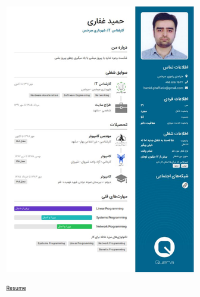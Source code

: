 <img src="http://uupload.ir/files/ir3q_حمید_غفاریjpg_page1.jpg" alt="">
<img src="حمید غفاریjpg_Page1.jpg" alt="">
<img src="http://uupload.ir/files/ox52_حمید_غفاریjpg_page2.jpg" alt="">
<p><a href="http://s10.picofile.com/file/8406388668/Hamid_Ghaffari2.pdf.html">Resume</a></p>
